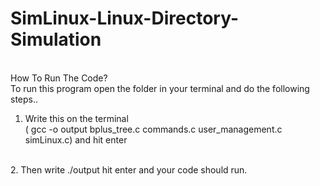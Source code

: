# SimLinux-Linux-Directory-Simulation
<br> How To Run The Code? <br>
To run this program open the folder in your terminal and do the following steps..<br>
1. Write this on the terminal <br> ( gcc -o output bplus_tree.c commands.c user_management.c simLinux.c) and hit enter
<br> 
2. Then write ./output hit enter and your code should run.
